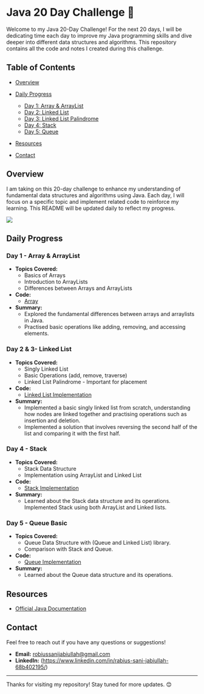 # Java 20 Day Challenge 🚀

Welcome to my Java 20-Day Challenge! 
For the next 20 days, I will be dedicating time each day to improve my Java programming skills and dive deeper into different data structures and algorithms. 
This repository contains all the code and notes I created during this challenge.

## Table of Contents

- [Overview](#overview)
- [Daily Progress](#daily-progress)
  - [Day 1: Array & ArrayList](#day-1---array--arraylist)
  - [Day 2: Linked List](#day-2---linked-list)
  - [Day 3: Linked List Palindrome](#day-3---linked-list-palindrome)
  - [Day 4: Stack](#day-4---stack)
  - [Day 5: Queue](#day-4---queue)

- [Resources](#resources)
- [Contact](#contact)

## Overview

I am taking on this 20-day challenge to enhance my understanding of fundamental data structures and algorithms using Java. 
Each day, I will focus on a specific topic and implement related code to reinforce my learning. This README will be updated daily to reflect my progress.

![](https://komarev.com/ghpvc/?username=Jabiullah&color=blue)

## Daily Progress

### Day 1 - Array & ArrayList
- **Topics Covered:**
  - Basics of Arrays
  - Introduction to ArrayLists
  - Differences between Arrays and ArrayLists
- **Code:**
  - [Array](https://github.com/Jabiullah/Java-20-Days-Challenge/tree/master/src/array_week_1)
- **Summary:**
  - Explored the fundamental differences between arrays and arraylists in Java.
  - Practised basic operations like adding, removing, and accessing elements.

### Day 2 & 3- Linked List
- **Topics Covered:**
  - Singly Linked List
  - Basic Operations (add, remove, traverse)
  - Linked List Palindrome - Important for placement
- **Code:**
  - [Linked List Implementation](https://github.com/Jabiullah/Java-20-Days-Challenge/tree/master/src/linked_list_week_1)
- **Summary:**
  - Implemented a basic singly linked list from scratch, understanding how nodes are linked together and practising operations such as insertion and deletion.
  - Implemented a solution that involves reversing the second half of the list and comparing it with the first half.

### Day 4 - Stack
- **Topics Covered:**
  - Stack Data Structure
  - Implementation using ArrayList and Linked List
- **Code:**
  - [Stack Implementation](https://github.com/Jabiullah/Java-20-Days-Challenge/tree/master/src/stack_and_queue)
- **Summary:**
  - Learned about the Stack data structure and its operations. Implemented Stack using both ArrayList and Linked lists.
    
### Day 5 - Queue Basic
- **Topics Covered:**
  - Queue Data Structure with (Queue and Linked List) library.
  - Comparison with Stack and Queue. 
- **Code:**
  - [Queue Implementation](https://github.com/Jabiullah/Java-20-Day-Challenge/blob/master/src/stack_and_queue_week_2/queue_basic.java)
- **Summary:**
  - Learned about the Queue data structure and its operations. 
    
 


## Resources

- [Official Java Documentation](https://docs.oracle.com/en/java/)

## Contact
Feel free to reach out if you have any questions or suggestions!

- **Email:** robiussanijabiullah@gmail.com
- **LinkedIn:** (https://www.linkedin.com/in/rabius-sani-jabiullah-68b402195/)

---

Thanks for visiting my repository! Stay tuned for more updates. 😊
